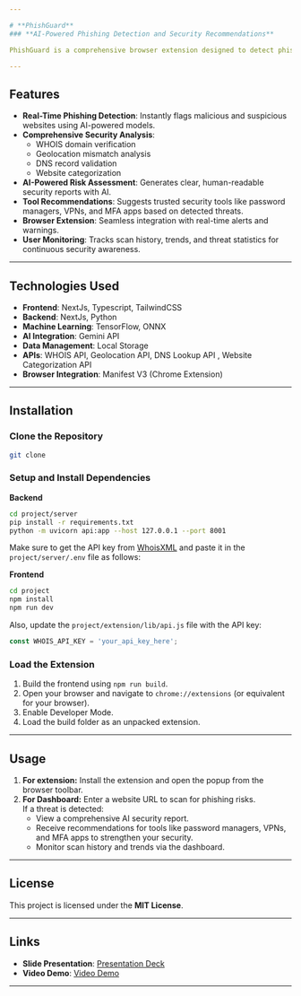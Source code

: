```yaml
---

# **PhishGuard**  
### **AI-Powered Phishing Detection and Security Recommendations**

PhishGuard is a comprehensive browser extension designed to detect phishing websites in real-time, provide actionable insights, and recommend security tools like password managers, secure browsing tools,MFA apps and many more to enhance online safety.

---
```


## **Features**  
- **Real-Time Phishing Detection**: Instantly flags malicious and suspicious websites using AI-powered models.  
- **Comprehensive Security Analysis**:  
  - WHOIS domain verification  
  - Geolocation mismatch analysis  
  - DNS record validation  
  - Website categorization  
- **AI-Powered Risk Assessment**: Generates clear, human-readable security reports with AI.  
- **Tool Recommendations**: Suggests trusted security tools like password managers, VPNs, and MFA apps based on detected threats.  
- **Browser Extension**: Seamless integration with real-time alerts and warnings.  
- **User Monitoring**: Tracks scan history, trends, and threat statistics for continuous security awareness.  

---

## **Technologies Used**  
- **Frontend**: NextJs, Typescript, TailwindCSS  
- **Backend**: NextJs, Python  
- **Machine Learning**: TensorFlow, ONNX  
- **AI Integration**: Gemini API  
- **Data Management**: Local Storage  
- **APIs**: WHOIS API, Geolocation API, DNS Lookup API , Website Categorization API
- **Browser Integration**: Manifest V3 (Chrome Extension)  

---

## **Installation**  

### **Clone the Repository**  
```bash
git clone 
```

### **Setup and Install Dependencies**  

**Backend**  
```bash
cd project/server
pip install -r requirements.txt
python -m uvicorn api:app --host 127.0.0.1 --port 8001
```

Make sure to get the API key from [WhoisXML](https://whoisxmlapi.com) and paste it in the `project/server/.env` file as follows:  

**Frontend**  
```bash
cd project
npm install
npm run dev
```

Also, update the `project/extension/lib/api.js` file with the API key:  
```javascript
const WHOIS_API_KEY = 'your_api_key_here';
```

### **Load the Extension**  
1. Build the frontend using `npm run build`.  
2. Open your browser and navigate to `chrome://extensions` (or equivalent for your browser).  
3. Enable Developer Mode.  
4. Load the build folder as an unpacked extension.

---

## **Usage**  
1. **For extension:** Install the extension and open the popup from the browser toolbar.  
2. **For Dashboard:** Enter a website URL to scan for phishing risks.  
   If a threat is detected:  
   - View a comprehensive AI security report.  
   - Receive recommendations for tools like password managers, VPNs, and MFA apps to strengthen your security.  
   - Monitor scan history and trends via the dashboard.


---

## **License**  
This project is licensed under the **MIT License**.

---

## **Links**  
- **Slide Presentation**: [Presentation Deck](https://www.canva.com/design/DAGY9RAEHEk/Crmz1CDdK95y-lWI1Tla6A/view?utm_content=DAGY9RAEHEk&utm_campaign=designshare&utm_medium=link2&utm_source=uniquelinks&utlId=hfdd8620605)
- **Video Demo**: [Video Demo](https://youtu.be/gVTS2i4fOH8?si=j99J7G3HdJlJgSY6)

---

